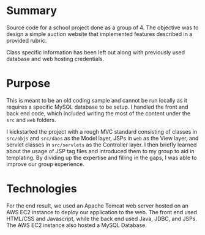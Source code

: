 # Summary

Source code for a school project done as a group of 4. The objective was to design a simple auction website that implemented features described in a provided rubric. 

Class specific information has been left out along with previously used database and web hosting credentials.

# Purpose

This is meant to be an old coding sample and cannot be run locally as it requires a specific MySQL database to be setup. I handled the front and back end code, which included writing the most of the content under the `src` and `web` folders.

I kickstarted the project with a rough MVC standard consisting of classes in `src/objs` and `src/daos` as the Model layer, JSPs in `web` as the View layer, and servlet classes in `src/servlets` as the Controller layer. I then briefly learned about the usage of JSP tag files and introduced them to my group to aid in templating. By dividing up the expertise and filling in the gaps, I was able to improve our group experience.

# Technologies

For the end result, we used an Apache Tomcat web server hosted on an AWS EC2 instance to deploy our application to the web. The front end used HTML/CSS and Javascript, while the back end used Java, JDBC, and JSPs. The AWS EC2 instance also hosted a MySQL Database.

